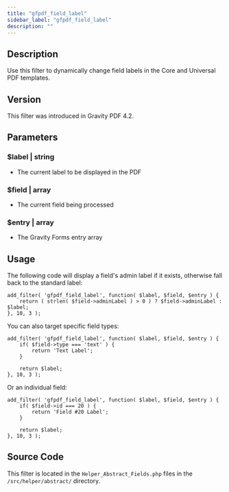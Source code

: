 ```yaml
---
title: "gfpdf_field_label"
sidebar_label: "gfpdf_field_label"
description: ""
---
```




## Description 

Use this filter to dynamically change field labels in the Core and Universal PDF templates.

## Version 

This filter was introduced in Gravity PDF 4.2.

## Parameters 

### $label | string
*  The current label to be displayed in the PDF

### $field | array
*  The current field being processed

### $entry | array
*  The Gravity Forms entry array

## Usage 

The following code will display a field's admin label if it exists, otherwise fall back to the standard label:

```
add_filter( 'gfpdf_field_label', function( $label, $field, $entry ) {
	return ( strlen( $field->adminLabel ) > 0 ) ? $field->adminLabel : $label;
}, 10, 3 );
```

You can also target specific field types:

```
add_filter( 'gfpdf_field_label', function( $label, $field, $entry ) {
	if( $field->type === 'text' ) {
		return 'Text Label';
	}

	return $label;
}, 10, 3 );
```

Or an individual field:

```
add_filter( 'gfpdf_field_label', function( $label, $field, $entry ) {
	if( $field->id === 20 ) {
		return 'Field #20 Label';
	}

	return $label;
}, 10, 3 );
```

## Source Code 

This filter is located in the `Helper_Abstract_Fields.php` files in the `/src/helper/abstract/` directory.